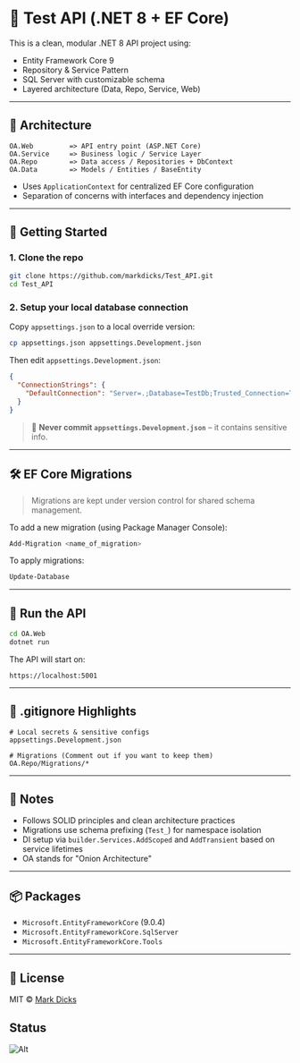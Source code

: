 ﻿# 🧪 Test API (.NET 8 + EF Core)

This is a clean, modular .NET 8 API project using:

- Entity Framework Core 9
- Repository & Service Pattern
- SQL Server with customizable schema
- Layered architecture (Data, Repo, Service, Web)

---

## 🧱 Architecture

```
OA.Web         => API entry point (ASP.NET Core)
OA.Service     => Business logic / Service Layer
OA.Repo        => Data access / Repositories + DbContext
OA.Data        => Models / Entities / BaseEntity
```

- Uses `ApplicationContext` for centralized EF Core configuration
- Separation of concerns with interfaces and dependency injection

---

## 🧪 Getting Started

### 1. Clone the repo

```bash
git clone https://github.com/markdicks/Test_API.git
cd Test_API
```

### 2. Setup your local database connection

Copy `appsettings.json` to a local override version:

```bash
cp appsettings.json appsettings.Development.json
```

Then edit `appsettings.Development.json`:

```json
{
  "ConnectionStrings": {
    "DefaultConnection": "Server=.;Database=TestDb;Trusted_Connection=True;TrustServerCertificate=True;"
  }
}
```

> 🔐 **Never commit `appsettings.Development.json`** – it contains sensitive info.

---

## 🛠️ EF Core Migrations

> Migrations are kept under version control for shared schema management.

To add a new migration (using Package Manager Console):

```bash
Add-Migration <name_of_migration>
```

To apply migrations:

```bash
Update-Database
```

---

## 🧪 Run the API

```bash
cd OA.Web
dotnet run
```

The API will start on:

```
https://localhost:5001
```

---

## 🧼 .gitignore Highlights

```gitignore
# Local secrets & sensitive configs
appsettings.Development.json

# Migrations (Comment out if you want to keep them)
OA.Repo/Migrations/*
```

---

## 🧠 Notes

- Follows SOLID principles and clean architecture practices
- Migrations use schema prefixing (`Test_`) for namespace isolation
- DI setup via `builder.Services.AddScoped` and `AddTransient` based on service lifetimes
- OA stands for "Onion Architecture"

---

## 📦 Packages

- `Microsoft.EntityFrameworkCore` (9.0.4)
- `Microsoft.EntityFrameworkCore.SqlServer`
- `Microsoft.EntityFrameworkCore.Tools`

---

## 📌 License

MIT © [Mark Dicks](https://github.com/markdicks)

## Status
![Alt](https://repobeats.axiom.co/api/embed/ce19d8d6e335d8b0074dfc2db32053fa1b245a34.svg "Repobeats analytics image")
